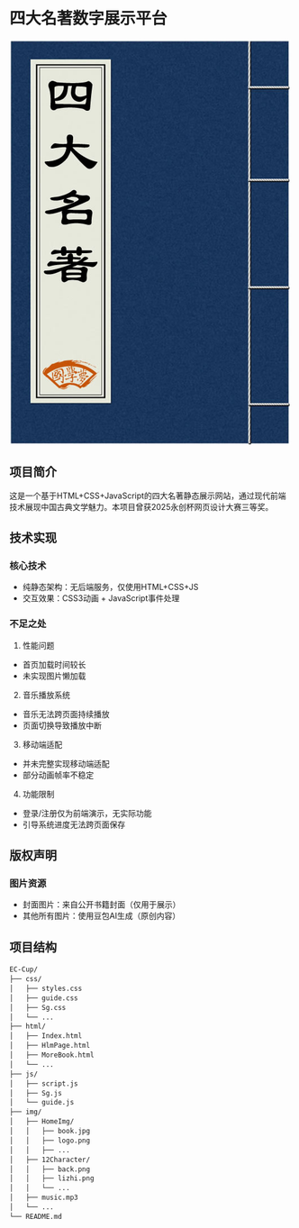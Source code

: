 # 四大名著数字展示平台

![封面预览](img/HomeImg/book.jpg)

## 项目简介
这是一个基于HTML+CSS+JavaScript的四大名著静态展示网站，通过现代前端技术展现中国古典文学魅力。本项目曾获2025永创杯网页设计大赛三等奖。

## 技术实现
### 核心技术
- 纯静态架构：无后端服务，仅使用HTML+CSS+JS 
- 交互效果：CSS3动画 + JavaScript事件处理

### 不足之处
1. 性能问题
- 首页加载时间较长
- 未实现图片懒加载

2. 音乐播放系统
- 音乐无法跨页面持续播放
- 页面切换导致播放中断

3. 移动端适配
- 并未完整实现移动端适配
- 部分动画帧率不稳定

4. 功能限制
- 登录/注册仅为前端演示，无实际功能
- 引导系统进度无法跨页面保存
## 版权声明
### 图片资源
- 封面图片：来自公开书籍封面（仅用于展示）
- 其他所有图片：使用豆包AI生成（原创内容）
## 项目结构
```bash
EC-Cup/
├── css/
│   ├── styles.css    
│   ├── guide.css    
│   ├── Sg.css
│   └── ...   
├── html/
│   ├── Index.html     
│   ├── HlmPage.html   
│   ├── MoreBook.html
│   └── ...             
├── js/
│   ├── script.js    
│   ├── Sg.js
│   └── guide.js      
├── img/                
│   ├── HomeImg/
│   │   ├── book.jpg      
│   │   ├── logo.png
│   │   ├── ...
│   ├── 12Character/
│   │   ├── back.png      
│   │   ├── lizhi.png
│   │   └── ... 
│   ├── music.mp3
│   └── ...    
└── README.md 

